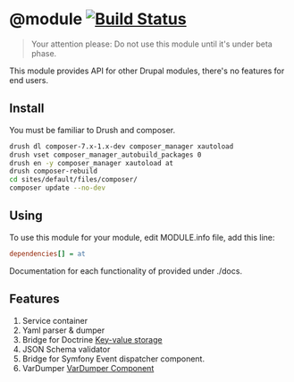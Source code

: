 @module [![Build Status](https://travis-ci.org/v3kwip/at.module.svg?branch=7.x-1.x)](https://travis-ci.org/v3kwip/at.module)
=======

> Your attention please:  Do not use this module until it's under beta phase.

This module provides API for other Drupal modules, there's no features for end
users.

## Install

You must be familiar to Drush and composer.

```bash
drush dl composer-7.x-1.x-dev composer_manager xautoload
drush vset composer_manager_autobuild_packages 0
drush en -y composer_manager xautoload at
drush composer-rebuild
cd sites/default/files/composer/
composer update --no-dev
```

## Using

To use this module for your module, edit MODULE.info file, add this line:

```ini
dependencies[] = at
```

Documentation for each functionality of provided under ./docs.

## Features

1. Service container
2. Yaml parser & dumper
3. Bridge for Doctrine [Key-value storage](https://github.com/doctrine/KeyValueStore)
4. JSON Schema validator
5. Bridge for Symfony Event dispatcher component.
6. VarDumper [VarDumper Component](http://symfony.com/doc/current/components/var_dumper/index.html)